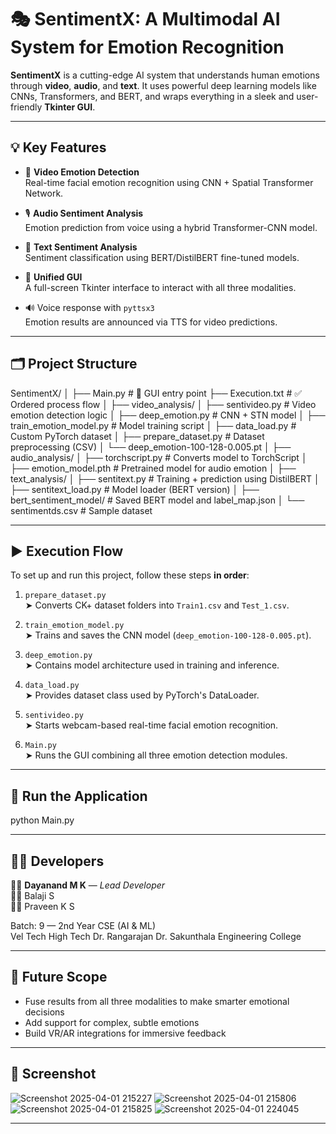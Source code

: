 # 🎭 SentimentX: A Multimodal AI System for Emotion Recognition

**SentimentX** is a cutting-edge AI system that understands human emotions through **video**, **audio**, and **text**. It uses powerful deep learning models like CNNs, Transformers, and BERT, and wraps everything in a sleek and user-friendly **Tkinter GUI**.



---

## 💡 Key Features

- 🎥 **Video Emotion Detection**  
  Real-time facial emotion recognition using CNN + Spatial Transformer Network.

- 🎙️ **Audio Sentiment Analysis**  
  Emotion prediction from voice using a hybrid Transformer-CNN model.

- 📝 **Text Sentiment Analysis**  
  Sentiment classification using BERT/DistilBERT fine-tuned models.

- 🧠 **Unified GUI**  
  A full-screen Tkinter interface to interact with all three modalities.

- 🔊 Voice response with `pyttsx3`  
  Emotion results are announced via TTS for video predictions.

---

## 🗂️ Project Structure


SentimentX/
│
├── Main.py                     # 🧠 GUI entry point
├── Execution.txt               # ✅ Ordered process flow
│
├── video_analysis/
│   ├── sentivideo.py           # Video emotion detection logic
│   ├── deep_emotion.py         # CNN + STN model
│   ├── train_emotion_model.py  # Model training script
│   ├── data_load.py            # Custom PyTorch dataset
│   ├── prepare_dataset.py      # Dataset preprocessing (CSV)
│   └── deep_emotion-100-128-0.005.pt
│
├── audio_analysis/
│   ├── torchscript.py          # Converts model to TorchScript
│   ├── emotion_model.pth       # Pretrained model for audio emotion
│
├── text_analysis/
│   ├── sentitext.py            # Training + prediction using DistilBERT
│   ├── sentitext_load.py       # Model loader (BERT version)
│   ├── bert_sentiment_model/   # Saved BERT model and label_map.json
│   └── sentimentds.csv         # Sample dataset


---

## ▶️ Execution Flow

To set up and run this project, follow these steps **in order**:

1. `prepare_dataset.py`  
   ➤ Converts CK+ dataset folders into `Train1.csv` and `Test_1.csv`.

2. `train_emotion_model.py`  
   ➤ Trains and saves the CNN model (`deep_emotion-100-128-0.005.pt`).

3. `deep_emotion.py`  
   ➤ Contains model architecture used in training and inference.

4. `data_load.py`  
   ➤ Provides dataset class used by PyTorch's DataLoader.

5. `sentivideo.py`  
   ➤ Starts webcam-based real-time facial emotion recognition.

6. `Main.py`  
   ➤ Runs the GUI combining all three emotion detection modules.

---

## 🚀 Run the Application


python Main.py


---

## 🧑‍💻 Developers

👨‍💻 **Dayanand M K** — *Lead Developer*  
👨‍💻 Balaji S  
👨‍💻 Praveen K S  

Batch: 9 — 2nd Year CSE (AI & ML)  
Vel Tech High Tech Dr. Rangarajan Dr. Sakunthala Engineering College

---

## 🔮 Future Scope

- Fuse results from all three modalities to make smarter emotional decisions  
- Add support for complex, subtle emotions  
- Build VR/AR integrations for immersive feedback

---

## 📌 Screenshot
![Screenshot 2025-04-01 215227](https://github.com/user-attachments/assets/06cc0b35-0db2-4dc2-a6e1-05214e9f2f1a)
![Screenshot 2025-04-01 215806](https://github.com/user-attachments/assets/31edfbfd-f7c8-4117-824f-9222daaa3cde)
![Screenshot 2025-04-01 215825](https://github.com/user-attachments/assets/b39204d1-334a-42cc-a8eb-347f31c749b3)
![Screenshot 2025-04-01 224045](https://github.com/user-attachments/assets/b8e28af4-3418-4dc6-9b10-d159512a2233)



---
